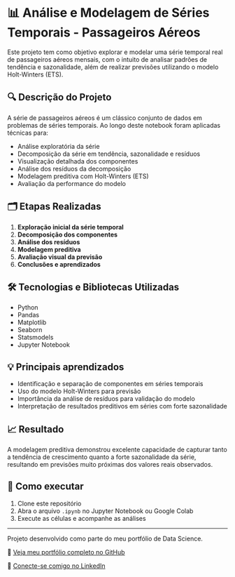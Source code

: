 # 📊 Análise e Modelagem de Séries Temporais - Passageiros Aéreos

Este projeto tem como objetivo explorar e modelar uma série temporal real de passageiros aéreos mensais, com o intuito de analisar padrões de tendência e sazonalidade, além de realizar previsões utilizando o modelo Holt-Winters (ETS).

## 🔍 Descrição do Projeto

A série de passageiros aéreos é um clássico conjunto de dados em problemas de séries temporais. Ao longo deste notebook foram aplicadas técnicas para:

- Análise exploratória da série
- Decomposição da série em tendência, sazonalidade e resíduos
- Visualização detalhada dos componentes
- Análise dos resíduos da decomposição
- Modelagem preditiva com Holt-Winters (ETS)
- Avaliação da performance do modelo

## 🗂️ Etapas Realizadas

1. **Exploração inicial da série temporal**
2. **Decomposição dos componentes**
3. **Análise dos resíduos**
4. **Modelagem preditiva**
5. **Avaliação visual da previsão**
6. **Conclusões e aprendizados**

## 🛠️ Tecnologias e Bibliotecas Utilizadas

- Python
- Pandas
- Matplotlib
- Seaborn
- Statsmodels
- Jupyter Notebook

## 💡 Principais aprendizados

- Identificação e separação de componentes em séries temporais
- Uso do modelo Holt-Winters para previsão
- Importância da análise de resíduos para validação do modelo
- Interpretação de resultados preditivos em séries com forte sazonalidade

## 📈 Resultado

A modelagem preditiva demonstrou excelente capacidade de capturar tanto a tendência de crescimento quanto a forte sazonalidade da série, resultando em previsões muito próximas dos valores reais observados.

## 🚀 Como executar

1. Clone este repositório
2. Abra o arquivo `.ipynb` no Jupyter Notebook ou Google Colab
3. Execute as células e acompanhe as análises

---

Projeto desenvolvido como parte do meu portfólio de Data Science.

📌 [Veja meu portfólio completo no GitHub](https://github.com/danielmvr/data-science-portfolio)

📌 [Conecte-se comigo no LinkedIn](https://www.linkedin.com/in/seu-usuario-linkedin/) <!-- substitua com seu link! -->
